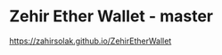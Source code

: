 # Zehir Ether Wallet - master
<a href="https://zahirsolak.github.io/ZehirEtherWallet">https://zahirsolak.github.io/ZehirEtherWallet</a>
